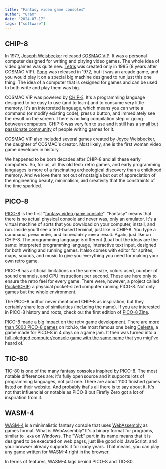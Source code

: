 ```yaml
---
title: "Fantasy video game consoles"
author: "Gram"
date: "2024-07-17"
tags: ["software"]
---
```


## CHIP-8

In 1977, [Joseph Weisbecker] released [COSMAC VIP]. It was a personal computer designed for writing and playing video games. The whole idea of video games was quite new. [Tetris] was created only in 1985 (8 years after COSMAC VIP). [Pong] was released in 1972, but it was an arcade game, and you would play it on a special big machine designed to run just this one thing. The idea of a computer that is designed for games and can be used to both write and play them was big.

COSMAC VIP was powered by [CHIP-8]. It's a programming language designed to be easy to use (and to learn) and to consume very little memory. It's an interpreted language, which means you can write a command (or modify existing code), press a button, and immediately see the result on the screen. There is no long compilation step or going between computers. CHIP-8 was very fun to use and it still has a [small but passionate community](https://chip-8.github.io/links/) of people writing games for it.

COSMAC VIP also included several games created by [Joyce Weisbecker], the daughter of COSMAC's creator. Most likely, she is the first woman video game developer in history.

We happened to be born decades after CHIP-8 and all these early computers. So, for us, all this old tech, retro games, and early programming languages is more of a fascinating archeological discovery than a childhood memory. And we love them not out of nostalgia but out of appreciation of the engineering beauty, minimalism, and creativity that the constraints of the time sparkled.

[Tetris]: https://en.wikipedia.org/wiki/Tetris
[Pong]: https://en.wikipedia.org/wiki/Pong
[CHIP-8]: https://en.wikipedia.org/wiki/CHIP-8
[COSMAC VIP]: https://en.wikipedia.org/wiki/COSMAC_VIP
[Joseph Weisbecker]: https://en.wikipedia.org/wiki/Joseph_Weisbecker
[Joyce Weisbecker]: https://en.wikipedia.org/wiki/Joyce_Weisbecker

## PICO-8

[PICO-8] is the first "[fantasy video game console]". "Fantasy" means that there is no actual physical console and never was, only an emulator. It's a virtual machine of sorts that you download on your computer, install, and run. Inside you'll see a text-based terminal, just like in CHIP-8. You type a command, press enter, and immediately see a result. Again, just like on CHIP-8. The programming language is different (Lua) but the ideas are the same: interpreted programming language, interactive text input, designed for both writing and running games. It also comes with editor for sprites, maps, sounds, and music to give you everything you need for making your own retro game.

PICO-8 has artificial limitations on the screen size, colors used, number of sound channels, and CPU instructions per second. These are here only to ensure the retro feel for every game. There were, however, a project called [PocketCHIP]: a physical pocket-sized computer running PICO-8. Not only games but the whole environment.

The PICO-8 author never mentioned CHIP-8 as inspiration, but they certainly share lots of similarities (including the name). If you are interested in PICO-8 history and roots, check out the first edition of [PICO-8 Zine].

PICO-8 made a big impact on the retro game development. There are [more than 5000 PICO-8 games](https://itch.io/games/tag-pico-8) on itch.io, the most famous one being [Celeste](https://en.wikipedia.org/wiki/Celeste_(video_game)#Development), a game made for PICO-8 in 4 days on a game jam. It then was turned into a [full-pledged computer/console game with the same name](https://www.celestegame.com/) that you migt've heard of.

[PICO-8]: https://en.wikipedia.org/wiki/PICO-8
[PocketCHIP]: https://en.wikipedia.org/wiki/CHIP_(computer)#Pocket_CHIP_and_Pockulus
[PICO-8 Zine]: https://sectordub.itch.io/pico-8-fanzine-1
[fantasy video game console]: https://en.wikipedia.org/wiki/Fantasy_video_game_console

## TIC-80

[TIC-80] is one of the many fantasy consoles inspired by PICO-8. The most notable differences are: it's fully open source and it supports lots of programming languages, not just one. There are about 1100 finished games listed on their website. And probably that's all there is to say about it. It's not that influencial or notable as PICO-8 but Firefly Zero got a lot of inspiration from it.

[TIC-80]: https://en.wikipedia.org/wiki/TIC-80

## WASM-4

[WASM-4] is a minimalistic fantasy console that uses [WebAssembly] as games format. What is WebAssembly? It's a binary format for programs, similar to `.exe` on Windows. The "Web" part in its name means that it is designed to be executed on web pages, just like good old JavaScript, and your browser already supports it for many years. That means, you can play any game written for WASM-4 right in the browser.

In terms of features, WASM-4 lags behind PICO-8 and TIC-80.

[WASM-4]: https://wasm4.org/
[WebAssembly]: https://en.wikipedia.org/wiki/WebAssembly
